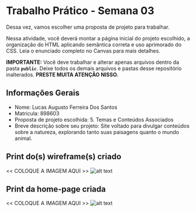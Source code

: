 # Trabalho Prático - Semana 03

Dessa vez, vamos escolher uma proposta de projeto para trabalhar.

Nessa atividade, você deverá montar a página inicial do projeto escolhido, a organização do HTML aplicando semântica correta e uso aprimorado do CSS. Leia o enunciado completo no Canvas para mais detalhes.

**IMPORTANTE:** Você deve trabalhar e alterar apenas arquivos dentro da pasta **`public`**. Deixe todos os demais arquivos e pastas desse repositório inalterados. **PRESTE MUITA ATENÇÃO NISSO.**

## Informações Gerais

- Nome: Lucas Augusto Ferreira Dos Santos
- Matricula: 898603
- Proposta de projeto escolhida: 5. Temas e Conteúdos Associados
- Breve descrição sobre seu projeto: Site voltado para divulgar conteúdos sobre a natureza, explorando tanto suas paisagens quanto o mundo animal.

## Print do(s) wireframe(s) criado

<<  COLOQUE A IMAGEM AQUI >>
![alt text](Wireframe.png)

## Print da home-page criada

<<  COLOQUE A IMAGEM AQUI >>
![alt text](Homepage.png)